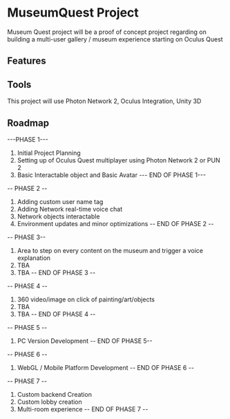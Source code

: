 # MuseumQuest Project
Museum Quest project will be a proof of concept project regarding on building a multi-user gallery / museum experience starting on Oculus Quest

## Features

## Tools
This project will use Photon Network 2, Oculus Integration, Unity 3D


## Roadmap
---PHASE 1---
1. Initial Project Planning
2. Setting up of Oculus Quest multiplayer using Photon Network 2 or PUN 2
3. Basic Interactable object and Basic Avatar
--- END OF PHASE 1---

-- PHASE 2 --
1. Adding custom user name tag
2. Adding Network real-time voice chat
3. Network objects interactable 
4. Environment updates and minor optimizations
-- END OF PHASE 2 --

-- PHASE 3--
1. Area to step on every content on the museum and trigger a voice explanation
2. TBA
3. TBA
-- END OF PHASE 3 --

-- PHASE 4 --
1. 360 video/image on click of painting/art/objects
2. TBA
3. TBA
-- END OF PHASE 4 --

-- PHASE 5 --
1. PC Version Development
-- END OF PHASE 5--

-- PHASE 6 --
1. WebGL / Mobile Platform Development
-- END OF PHASE 6 --

-- PHASE 7 --
1. Custom backend Creation
2. Custom lobby creation
3. Multi-room experience
-- END OF PHASE 7 --
